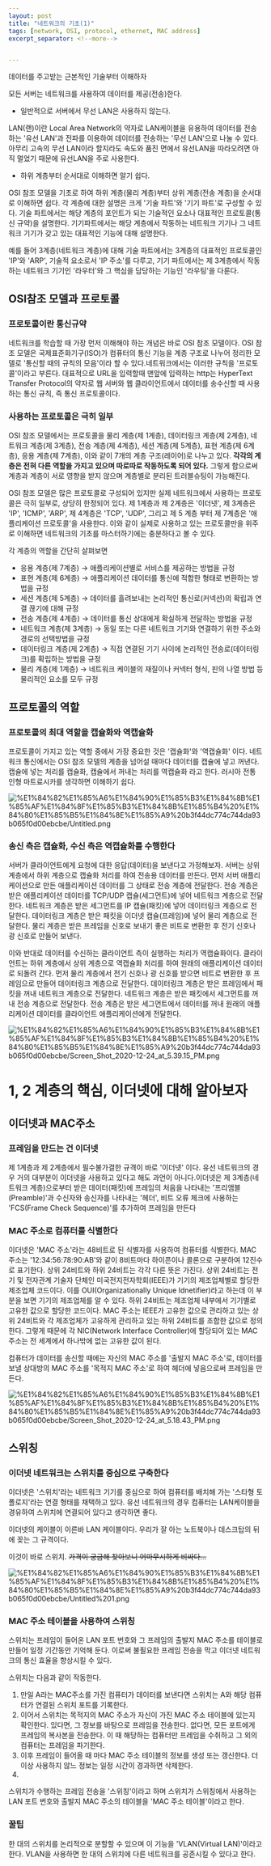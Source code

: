 ```yaml
---
layout: post
title: "네트워크의 기초(1)"
tags: [network, OSI, protocol, ethernet, MAC address]
excerpt_separator: <!--more-->


---
```


데이터를 주고받는 근본적인 기술부터 이해하자

<!--more-->

모든 서버는 네트워크를 사용하여 데이터를 제공(전송)한다. 

- 일반적으로 서버에서 무선 LAN은 사용하지 않는다.

LAN(랜)이란 Local Area Network의 약자로 LAN케이블을 유용하여 데이터를 전송하는 '유선 LAN'과 전파를 이용하여 데이터를 전송하는 '무선 LAN'으로 나눌 수 있다. 아무리 고속의 무선 LAN이라 할지라도 속도와 품진 면에서 유선LAN을 따라오려면 아직 멀었기 때문에 유선LAN을 주로 사용한다. 

- 하위 계층부터 순서대로 이해하면 알기 쉽다.

OSI 참조 모델을 기초로 하여 하위 계층(물리 계층)부터 상위 계층(전송 계층)을 순서대로 이해하면 쉽다. 각 계층에 대한 설명은 크게 '기술 파트'와 '기기 파트'로 구성할 수 있다. 기술 파트에서는 해당 계층의 포인트가 되는 기술적인 요소나 대표적인 프로토콜(통신 규약)을 설명한다. 기기파트에서는 해당 계층에서 작동하는 네트워크 기기나 그 네트워크 기기가 갖고 있는 대표적인 기능에 대해 설명한다. 

예를 들어 3계층(네트워크 계층)에 대해 기술 파트에서는 3계층의 대표적인 프로토콜인 'IP'와 'ARP', 기술적 요소로서 'IP 주소'를 다루고, 기기 파트에서는 제 3계층에서 작동하는 네트워크 기기인 '라우터'와 그 핵심을 담당하는 기능인 '라우팅'을 다룬다.

## OSI참조 모델과 프로토콜

### 프로토콜이란 통신규약

네트워크를 학습할 때 가장 먼저 이해해야 하는  개념은 바로 OSI 참조 모델이다. OSI 참조 모델은 국제표준화기구(ISO)가 컴퓨터의 통신 기능을 계층 구조로 나누어 정리한 모델로 '통신할 때의 규칙의 모음'이라 할 수 있다.네트워크에서는 이러한 규칙을 '프로토콜'이라고 부른다. 대표적으로 URL을 입력할때 맨앞에 입력하는 http는 HyperText Transfer Protocol의 약자로 웹 서버와 웹 클라이언트에서 데이터를 송수신할 때 사용하는 통신 규칙, 즉 통신 프로토콜이다.

### 사용하는 프로토콜은 극히 일부

OSI 참조 모델에서는 프로토콜을 물리 계층(제 1계층), 데이터링크 계층(제 2계층), 네트워크 계층(제 3계층), 전송 계층(제 4계층), 세션 계층(제 5계층), 표현 계층(제 6계층), 응용 계층(제 7계층), 이와 같이 7개의 계층 구조(레이어)로 나누고 있다. **각각의 계층은 전혀 다른 역할을 가지고 있으며 따로따로 작동하도록 되어 있다.** 그렇게 함으로써 계층과 계층이 서로 영향을 받지 않으며 계층별로 분리된 트러블슈팅이 가능해진다.

OSI 참조 모델은 많은 프로토콜로 구성되어 있지만 실제 네트워크에서 사용하는 프로토콜은 극히 일부로, 상당히 한정되어 있다. 제 1계층과 제 2계층은 '이더넷', 제 3계층은 'IP', 'ICMP', 'ARP', 제 4계층은 'TCP', 'UDP', 그리고 제 5 계층 부터 제 7계층은 '애플리케이션 프로토콜'을 사용한다. 이와 같이  실제로 사용하고 있는 프로토콜만을 위주로 이해하면 네트워크의 기초를 마스터하기에는 충분하다고 볼 수 있다.

각 계층의 역할을 간단히 살펴보면

- 응용 계층(제 7계층) → 애플리케이션별로 서비스를 제공하는 방법을 규정
- 표현 계층(제 6계층) → 애플리케이션 데이터를 통신에 적합한 형태로 변환하는 방법을 규정
- 세션 계층(제 5계층) → 데이터를 흘려보내는 논리적인 통신로(커넥션)의 확립과 연결 끊기에 대해 규정
- 전송 계층(제 4계층) → 데이터를 통신 상대에게 확실하게 전달하는 방법을 규정
- 네트워크 계층(제 3계층) → 동일 또는 다른 네트워크 기기와 연결하기 위한 주소와 경로의 선택방법을 규정
- 데이터링크 계층(제 2계층) → 직접 연결된 기기 사이에 논리적인 전송로(데이터링크)를 확립하는 방법을 규정
- 물리 계층(제 1계층) → 네트워크 케이블의 재질이나 커넥터 형식, 핀의 나열 방법 등 물리적인 요소를 모두 규정

## 프로토콜의 역할

### 프로토콜의 최대 역할을 캡슐화와 역캡슐화

프로토콜이 가지고 있는 역할 중에서 가장 중요한 것은 '캡슐화'와 '역캡슐화' 이다. 네트워크 통신에서는 OSI 참조 모델의 계층을 넘어설 때마다 데이터를 캡슐에 넣고 꺼낸다. 캡슐에 넣는 처리를 캡슐화, 캡슐에서 꺼내는 처리를 역캡슐화 라고 한다. 러시아 전통 인형 마트료시카를 생각하면 이해하기 쉽다.

![%E1%84%82%E1%85%A6%E1%84%90%E1%85%B3%E1%84%8B%E1%85%AF%E1%84%8F%E1%85%B3%E1%84%8B%E1%85%B4%20%E1%84%80%E1%85%B5%E1%84%8E%E1%85%A9%20b3f44dc774c744da93b065f0d00ebcbe/Untitled.png](%E1%84%82%E1%85%A6%E1%84%90%E1%85%B3%E1%84%8B%E1%85%AF%E1%84%8F%E1%85%B3%E1%84%8B%E1%85%B4%20%E1%84%80%E1%85%B5%E1%84%8E%E1%85%A9%20b3f44dc774c744da93b065f0d00ebcbe/Untitled.png)

### 송신 측은 캡슐화, 수신 측은 역캡슐화를 수행한다

서버가 클라이언트에게 요청에 대한 응답(데이터)을 보낸다고 가정해보자. 서버는 상위 계층에서 하위 계층으로 캡슐화 처리를 하여 전송용 데이터를 만든다. 먼저 서버 애플리케이션으로 만든 애플리케이션 데이터를 그 상태로 전송 계층에 전달한다. 전송 계층은 받은 애플리케이션 데이터를 TCP/UDP 캡슐(세그먼트)에 넣어 네트워크 계층으로 전달한다. 네트워크 계층은 받은 세그먼트를 IP 캡슐(패킷)에 넣어 데이터링크 계층으로 전달한다. 데이터링크 계층은 받은 패킷을 이더넷 캡슐(프레임)에 넣어 물리 계층으로 전달한다. 물리 계층은 받은 프레임을 신호로 보내기 좋은 비트로 변환한 후 전기 신호나 광 신호로 만들어 보낸다.

이와 반대로 데이터를 수신하는 클라이언트 측이 실행하는 처리가 역캡슐화이다.  클라이언트는 하위 계층에서 상위 계층으로 역캡슐화 처리를 하여 원래의 애플리케이션 데이터로 되돌려 간다. 먼저 물리 계층에서 전기 신호나 광 신호를 받으면 비트로 변환한 후 프레임으로 만들어 데이터링크 계층으로 전달한다. 데이터링크 계층은 받은 프레임에서 패킷을 꺼내 네트워크 계층으로 전달한다. 네트워크 계층은 받은 패킷에서 세그먼트를 꺼내 전송 계층으로 전달한다. 전송 계층은 받은 세그먼트에서 데이터를 꺼내 원래의 애플리케이션 데이터를 클라이언트 애플리케이션에게 전달한다.

![%E1%84%82%E1%85%A6%E1%84%90%E1%85%B3%E1%84%8B%E1%85%AF%E1%84%8F%E1%85%B3%E1%84%8B%E1%85%B4%20%E1%84%80%E1%85%B5%E1%84%8E%E1%85%A9%20b3f44dc774c744da93b065f0d00ebcbe/Screen_Shot_2020-12-24_at_5.39.15_PM.png](%E1%84%82%E1%85%A6%E1%84%90%E1%85%B3%E1%84%8B%E1%85%AF%E1%84%8F%E1%85%B3%E1%84%8B%E1%85%B4%20%E1%84%80%E1%85%B5%E1%84%8E%E1%85%A9%20b3f44dc774c744da93b065f0d00ebcbe/Screen_Shot_2020-12-24_at_5.39.15_PM.png)

# 1, 2 계층의 핵심, 이더넷에 대해 알아보자

## 이더넷과 MAC주소

### 프레임을 만드는 건 이더넷

제 1계층과 제 2계층에서 필수불가결한 규격이 바로 '이더넷' 이다. 유선 네트워크의 경우 거의 대부분이 이더넷을 사용하고 있다고 해도 과언이 아니다.이더넷은 제 3계층(네트워크 계층)으로부터 받은 데이터(패킷)에 프레임의 처음을 나타내는 '프리앰블(Preamble)'과 수신자와 송신자를 나타내는 '헤더', 비트 오류 체크에 사용하는 'FCS(Frame Check Sequence)'를 추가하여 프레임을 만든다

### MAC 주소로 컴퓨터를 식별한다

이더넷은 'MAC 주소'라는 48비트로 된 식별자를 사용하여 컴퓨터를 식별한다. MAC 주소는 '12:34:56:78:90:AB'와 같이 8비트마다 하이픈이나 콜론으로 구분하여 12진수로 표기한다. 상위 24비트와 하위 24비트는 각각 다른 뜻은 가진다. 상위 24비트는 전기 및 전자관계 기술자 단체인 미국전지전자학회(IEEE)가 기기의 제조업체별로 할당한 제조업체 코드이다. 이를 OUI(Organizationally Unique Idnetifier)라고 하는데 이 부분을 보면 기기의 제조업체를 알 수 있다. 하위 24비트는 제조업체 내부에서 기기별로 고유한 값으로 할당한 코드이다. MAC 주소는 IEEE가 고유한 값으로 관리하고 있는 상위 24비트와 각 제조업체가 고유하게 관리하고 있는 하위 24비트를 조합한 값으로 정의한다. 그렇게 때문에 각 NIC(Network Interface Controller)에 할당되어 있는 MAC 주소는 전 세계에서 하나밖에 없는 고유한 값이 된다.

컴퓨터가 데이터를 송신할 때에는 자신의 MAC 주소를 '출발지 MAC 주소'로, 데이터를 보낼 상대방의 MAC 주소를 '목적지 MAC 주소'로 하여 헤더에 넣음으로써 프레임을 만든다.

![%E1%84%82%E1%85%A6%E1%84%90%E1%85%B3%E1%84%8B%E1%85%AF%E1%84%8F%E1%85%B3%E1%84%8B%E1%85%B4%20%E1%84%80%E1%85%B5%E1%84%8E%E1%85%A9%20b3f44dc774c744da93b065f0d00ebcbe/Screen_Shot_2020-12-24_at_5.18.43_PM.png](%E1%84%82%E1%85%A6%E1%84%90%E1%85%B3%E1%84%8B%E1%85%AF%E1%84%8F%E1%85%B3%E1%84%8B%E1%85%B4%20%E1%84%80%E1%85%B5%E1%84%8E%E1%85%A9%20b3f44dc774c744da93b065f0d00ebcbe/Screen_Shot_2020-12-24_at_5.18.43_PM.png)

## 스위칭

### 이더넷 네트워크는 스위치를 중심으로 구축한다

이더넷은 '스위치'라는 네트워크 기기를 중심으로 하여 컴퓨터를 배치해 가는 '스타형 토폴로지'라는 연결 형태를 채택하고 있다. 유선 네트워크의 경우 컴퓨터는 LAN케이블을 경유하여 스위치에 연결되어 있다고 생각하면 좋다.

이더넷의 케이블이 이른바 LAN 케이블이다. 우리가 잘 아는 노트북이나 데스크탑의 뒤에 꽂는 그 규격이다. 

이것이 바로 스위치.  ~~가격이 궁금해 찾아보니 어마무시하게 비싸다...~~

![%E1%84%82%E1%85%A6%E1%84%90%E1%85%B3%E1%84%8B%E1%85%AF%E1%84%8F%E1%85%B3%E1%84%8B%E1%85%B4%20%E1%84%80%E1%85%B5%E1%84%8E%E1%85%A9%20b3f44dc774c744da93b065f0d00ebcbe/Untitled%201.png](%E1%84%82%E1%85%A6%E1%84%90%E1%85%B3%E1%84%8B%E1%85%AF%E1%84%8F%E1%85%B3%E1%84%8B%E1%85%B4%20%E1%84%80%E1%85%B5%E1%84%8E%E1%85%A9%20b3f44dc774c744da93b065f0d00ebcbe/Untitled%201.png)

### MAC 주소 테이블을 사용하여 스위칭

스위치는 프레임이 들어온 LAN 포트 번호와 그 프레임의 출발지 MAC 주소를 테이블로 만들어 일정 기간동안 기억해 둔다. 이로써 불필요한 프레임 전송을 막고 이더넷 네트워크의 통신 효율을 향상시킬 수 있다. 

스위치는 다음과 같이 작동한다.

1. 만일 A라는 MAC주소를 가진 컴퓨터가 데이터를 보낸다면 스위치는 A와 해당 컴퓨터가 연결된 스위치 포트를 기록한다. 
2. 이어서 스위치는 목적지의 MAC 주소가 자신이 가진 MAC 주소 테이블에 있는지 확인한다. 있다면, 그 정보를 바탕으로 프레임을 전송한다. 없다면, 모든 포트에게 프레임의 복사본을 전송한다. 이 때 해당하는 컴퓨터만 프레임을 수취하고 그 외의 컴퓨터는 프레임을 파기한다. 
3. 이후 프레임이 들어올 때 마다 MAC 주소 테이블의 정보를 생성 또는 갱신한다. 더 이상 사용하지 않느 정보는 일정 시간이 경과하면 삭제한다.
4. 

스위치가 수행하는 프레임 전송을 '스위칭'이라고 하며 스위치가 스위칭에서 사용하는 LAN 포트 번호와 출발지 MAC 주소의 테이블을 'MAC 주소 테이블'이라고 한다.

 

### 꿀팁

한 대의 스위치를 논리적으로 분할할 수 있으며 이 기능을 'VLAN(Virtual LAN)'이라고 한다. VLAN을 사용하면 한 대의 스위치에 다른 네트워크를 공존시킬 수 있다고 한다.